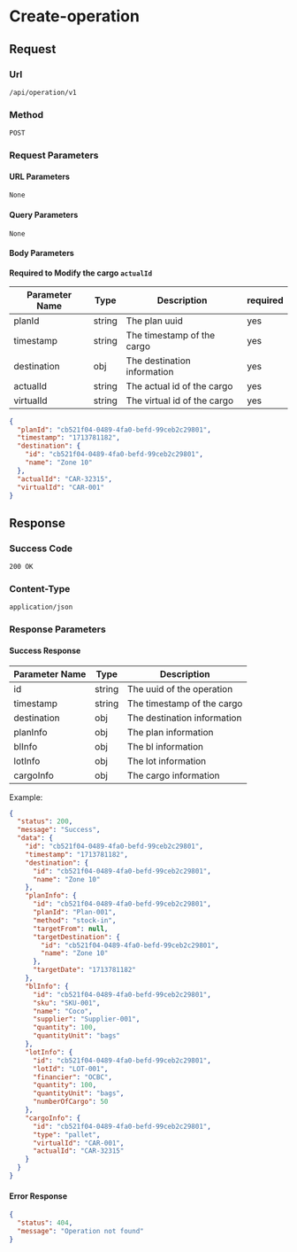 # Create-operation

## Request

### Url

`/api/operation/v1`

### Method

`POST`

### Request Parameters

#### URL Parameters

`None`

#### Query Parameters

`None`

#### Body Parameters

**Required to Modify the cargo `actualId`**

| Parameter Name | Type   | Description                 | required |
|----------------|--------|-----------------------------|----------|
| planId         | string | The plan uuid               | yes      |
| timestamp      | string | The timestamp of the cargo  | yes      |
| destination    | obj    | The destination information | yes      |
| actualId       | string | The actual id of the cargo  | yes      |
| virtualId      | string | The virtual id of the cargo | yes      |

```json
{
  "planId": "cb521f04-0489-4fa0-befd-99ceb2c29801",
  "timestamp": "1713781182",
  "destination": {
    "id": "cb521f04-0489-4fa0-befd-99ceb2c29801",
    "name": "Zone 10"
  },
  "actualId": "CAR-32315",
  "virtualId": "CAR-001"
}
```

## Response

### Success Code

`200 OK`

### Content-Type

`application/json`

### Response Parameters

#### Success Response

| Parameter Name | Type   | Description                 |
|----------------|--------|-----------------------------|
| id             | string | The uuid of the operation   |
| timestamp      | string | The timestamp of the cargo  |
| destination    | obj    | The destination information |
| planInfo       | obj    | The plan information        |
| blInfo         | obj    | The bl information          |
| lotInfo        | obj    | The lot information         |
| cargoInfo      | obj    | The cargo information       |

Example:

```json
{
  "status": 200,
  "message": "Success",
  "data": {
    "id": "cb521f04-0489-4fa0-befd-99ceb2c29801",
    "timestamp": "1713781182",
    "destination": {
      "id": "cb521f04-0489-4fa0-befd-99ceb2c29801",
      "name": "Zone 10"
    },
    "planInfo": {
      "id": "cb521f04-0489-4fa0-befd-99ceb2c29801",
      "planId": "Plan-001",
      "method": "stock-in",
      "targetFrom": null,
      "targetDestination": {
        "id": "cb521f04-0489-4fa0-befd-99ceb2c29801",
        "name": "Zone 10"
      },
      "targetDate": "1713781182"
    },
    "blInfo": {
      "id": "cb521f04-0489-4fa0-befd-99ceb2c29801",
      "sku": "SKU-001",
      "name": "Coco",
      "supplier": "Supplier-001",
      "quantity": 100,
      "quantityUnit": "bags"
    },
    "lotInfo": {
      "id": "cb521f04-0489-4fa0-befd-99ceb2c29801",
      "lotId": "LOT-001",
      "financier": "OCBC",
      "quantity": 100,
      "quantityUnit": "bags",
      "numberOfCargo": 50
    },
    "cargoInfo": {
      "id": "cb521f04-0489-4fa0-befd-99ceb2c29801",
      "type": "pallet",
      "virtualId": "CAR-001",
      "actualId": "CAR-32315"
    }
  }
}

```

#### Error Response

```json
{
  "status": 404,
  "message": "Operation not found"
}
```